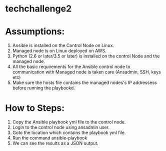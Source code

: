 # techchallenge2

Assumptions:
===============
1. Ansible is installed on the Control Node on Linux. 
2. Managed node is on Linux deployed on AWS.
3. Python (2.6 or later/3.5 or later) is installed on the control Node and the managed node.
4. All the basic requirements for the Ansible control node to communication with Managed node is taken care (Ansadmin, SSH, keys etc)
5. Make sure the hosts file contains the managed nodes's IP addressess before running the playbookd.

How to Steps:
================
1. Copy the Ansible playbook yml file to the control node. 
2. Login to the control node using ansadmin user.
3. Goto the location which contains the playbook yml file.
4. Run the command ansible-playbook <yml file name>
5. We can see the results as a JSON output.
